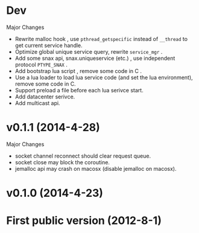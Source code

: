 Dev 
===

Major Changes

* Rewrite malloc hook , use `pthread_getspecific` instead of `__thread` to get current service handle.
* Optimize global unique service query, rewrite `service_mgr` .
* Add some snax api, snax.uniqueservice (etc.) , use independent protocol `PTYPE_SNAX` .
* Add bootstrap lua script , remove some code in C .
* Use a lua loader to load lua service code (and set the lua environment), remove some code in C.
* Support preload a file before each lua serivce start.
* Add datacenter serivce.
* Add multicast api.

v0.1.1 (2014-4-28)
======

Major Changes

* socket channel reconnect should clear request queue.
* socket close may block the coroutine.
* jemalloc api may crash on macosx (disable jemalloc on macosx).

v0.1.0 (2014-4-23)
======

First public version (2012-8-1)
======
